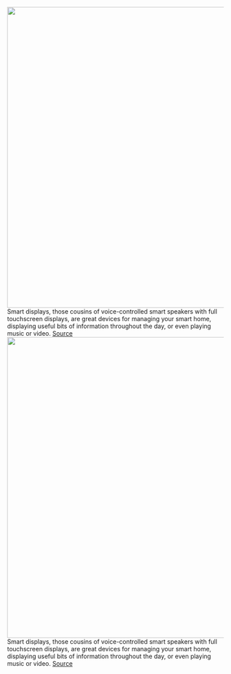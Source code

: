 <img src='https://cdn.vox-cdn.com/thumbor/0NxxBl2fxVjoO6fHMbaR_ALjqw4=/0x0:2040x1360/1200x675/filters:focal(808x711:1134x1037)/cdn.vox-cdn.com/uploads/chorus_image/image/66331274/dseifert_191123_3810_0011.0.jpg' width='700px' /><br/>
Smart displays, those cousins of voice-controlled smart speakers with full touchscreen displays, are great devices for managing your smart home, displaying useful bits of information throughout the day, or even playing music or video.
<a href='https://www.theverge.com/2020/2/18/21139800/best-smart-display-home-amazon-google-alexa-assistant-echo-nest'> Source <a/><img src='https://cdn.vox-cdn.com/thumbor/0NxxBl2fxVjoO6fHMbaR_ALjqw4=/0x0:2040x1360/1200x675/filters:focal(808x711:1134x1037)/cdn.vox-cdn.com/uploads/chorus_image/image/66331274/dseifert_191123_3810_0011.0.jpg' width='700px' /><br/>
Smart displays, those cousins of voice-controlled smart speakers with full touchscreen displays, are great devices for managing your smart home, displaying useful bits of information throughout the day, or even playing music or video.
<a href='https://www.theverge.com/2020/2/18/21139800/best-smart-display-home-amazon-google-alexa-assistant-echo-nest'> Source <a/>